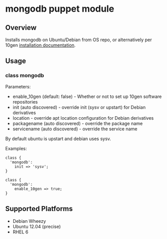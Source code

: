 # mongodb puppet module

## Overview

Installs mongodb on Ubuntu/Debian from OS repo, or alternatively per 10gen [installation documentation](http://www.mongodb.org/display/DOCS/Ubuntu+and+Debian+packages).

## Usage

### class mongodb

Parameters:
* enable_10gen (default: false) - Whether or not to set up 10gen software repositories
* init (auto discovered) - override init (sysv or upstart) for Debian derivatives
* location - override apt location configuration for Debian derivatives
* packagename (auto discovered) - override the package name
* servicename (auto discovered) - override the service name

By default ubuntu is upstart and debian uses sysv.

Examples:

    class {
      'mongodb':
        init => 'sysv';
    }

    class {
      'mongodb':
        enable_10gen => true;
    }

## Supported Platforms

* Debian Wheezy
* Ubuntu 12.04 (precise)
* RHEL 6
